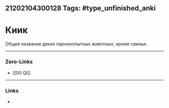 21202104300128
Tags: #type_unfinished_anki 
---
# Киик

Общее название диких парнокопытных животных, кроме свиньи.

---
### Zero-Links
- [[00 QI]]
---
### Links
-